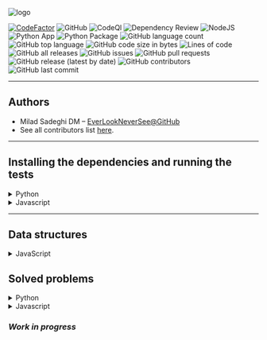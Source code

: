 ![logo](logo.png)

[![CodeFactor](https://www.codefactor.io/repository/github/everlookneversee/lcrs/badge)](https://www.codefactor.io/repository/github/everlookneversee/lcrs)
![GitHub](https://img.shields.io/github/license/EverLookNeverSee/lcrs)
![CodeQl](https://github.com/EverLookNeverSee/lcrs/actions/workflows/codeql.yml/badge.svg)
![Dependency Review](https://github.com/EverLookNeverSee/lcrs/actions/workflows/dependency-review.yml/badge.svg)
![NodeJS](https://github.com/EverLookNeverSee/lcrs/actions/workflows/node.js.yml/badge.svg)
![Python App](https://github.com/EverLookNeverSee/lcrs/actions/workflows/python-app.yml/badge.svg)
![Python Package](https://github.com/EverLookNeverSee/lcrs/actions/workflows/python-package.yml/badge.svg)
![GitHub language count](https://img.shields.io/github/languages/count/EverLookNeverSee/lcrs)
![GitHub top language](https://img.shields.io/github/languages/top/EverLookNeverSee/lcrs)
![GitHub code size in bytes](https://img.shields.io/github/languages/code-size/EverLookNeverSee/lcrs)
![Lines of code](https://img.shields.io/tokei/lines/github/EverLookNeverSee/lcrs)
![GitHub all releases](https://img.shields.io/github/downloads/EverLookNeverSee/lcrs/total)
![GitHub issues](https://img.shields.io/github/issues-raw/EverLookNeverSee/lcrs)
![GitHub pull requests](https://img.shields.io/github/issues-pr-raw/EverLookNeverSee/lcrs)
![GitHub release (latest by date)](https://img.shields.io/github/v/release/EverLookNeverSee/lcrs)
![GitHub contributors](https://img.shields.io/github/contributors/EverLookNeverSee/lcrs)
![GitHub last commit](https://img.shields.io/github/last-commit/EverLookNeverSee/lcrs)

---

## Authors

* Milad Sadeghi DM – [EverLookNeverSee@GitHub](https://github.com/EverLookNeverSee)
* See all contributors list [here](https://github.com/EverLookNeverSee/LCRS/graphs/contributors).

---

## Installing the dependencies and running the tests
<details>
  <summary>
    Python
  </summary>

1. Creating a python virtual environment:

```commandline
python -m  venv virtual_environment_name
```

2. Activating venv:

```commandline
source virtual_environment_name/bin/activate
```

3. Installing project dependencies:

```commandline
python -m pip install -r requirements.txt
```

4. Running tests:

```commandline
pytest -v tests/
```
</details>

<details>
  <summary>Javascript</summary>

1. Installing [nodeJS](https://nodejs.org/en/download) module
2. Installing project dependencies:

```commandline
pnpm install
```

3. Running tests:
```commandline
pnpm run test
```
</details>

---

## Data structures
<details>
  <summary>
    JavaScript
  </summary>

| No. |          Title           |                                                                               Links                                                                               |
|:---:|:------------------------:|:-----------------------------------------------------------------------------------------------------------------------------------------------------------------:|
|  1  |        Hash Table        |  [Implementation on GitHub](https://github.com/EverLookNeverSee/LCRS/blob/b6df11417100c06ede38dd412b0a955a3f98e5fd/src/dataStructures/dataStructures.js#L1-L57)   |
|  2  |    Singly Linked List    | [Implementation on GitHub](https://github.com/EverLookNeverSee/LCRS/blob/b6df11417100c06ede38dd412b0a955a3f98e5fd/src/dataStructures/dataStructures.js#L59-L159)  |
|  3  |    Doubly Linked List    | [Implementation on GitHub](https://github.com/EverLookNeverSee/LCRS/blob/b6df11417100c06ede38dd412b0a955a3f98e5fd/src/dataStructures/dataStructures.js#L161-L255) |
|  4  | Stack(using linked list) | [Implementation on GitHub](https://github.com/EverLookNeverSee/LCRS/blob/b6df11417100c06ede38dd412b0a955a3f98e5fd/src/dataStructures/dataStructures.js#L257-L307) |
|  5  |    Stack(using array)    | [Implementation on GitHub](https://github.com/EverLookNeverSee/LCRS/blob/b6df11417100c06ede38dd412b0a955a3f98e5fd/src/dataStructures/dataStructures.js#L309-L329) |
|  6  | Queue(using linked list) | [Implementation on GitHub](https://github.com/EverLookNeverSee/LCRS/blob/b6df11417100c06ede38dd412b0a955a3f98e5fd/src/dataStructures/dataStructures.js#L331-L367) |
|  7  | Queue(using two stacks)  | [Implementation on GitHub](https://github.com/EverLookNeverSee/LCRS/blob/b6df11417100c06ede38dd412b0a955a3f98e5fd/src/dataStructures/dataStructures.js#L369-L409) |

</details>

## Solved problems

<details>
  <summary>
    Python
  </summary>

| ID.  |              Title              |                                                                                                                                       Links                                                                                                                                        | Difficulty Level |
|:----:|:-------------------------------:|:----------------------------------------------------------------------------------------------------------------------------------------------------------------------------------------------------------------------------------------------------------------------------------:|:----------------:|
| 205  |       Isomorphic Strings        |         [Full Description on LeetCode](https://leetcode.com/problems/isomorphic-strings/description/)–[Solution on GitHub](https://github.com/EverLookNeverSee/LCRS/blob/6bcd0c8ae75184c7887acc59cf5d4a9489c14069/src/problemsAndSolutions/problemsAndSolutions.py#L6-L26)         |       Easy       |
| 338  |          Counting Bits          |           [Full Description on LeetCode](https://leetcode.com/problems/counting-bits/description/)–[Solution on GitHub](https://github.com/EverLookNeverSee/LCRS/blob/6bcd0c8ae75184c7887acc59cf5d4a9489c14069/src/problemsAndSolutions/problemsAndSolutions.py#L29-L38)           |       Easy       |
| 1512 |      Number of Good Pairs       |       [Full Description on LeetCode](https://leetcode.com/problems/number-of-good-pairs/description/)–[Solution on GitHub](https://github.com/EverLookNeverSee/LCRS/blob/6bcd0c8ae75184c7887acc59cf5d4a9489c14069/src/problemsAndSolutions/problemsAndSolutions.py#L41-L54)        |       Easy       |
|  1   |             Two Sum             |             [Full Description on LeetCode](https://leetcode.com/problems/two-sum/description/)–[Solution on GitHub](https://github.com/EverLookNeverSee/LCRS/blob/6bcd0c8ae75184c7887acc59cf5d4a9489c14069/src/problemsAndSolutions/problemsAndSolutions.py#L101-L117)             |       Easy       |
| 461  |        Hamming Distance         |        [Full Description on LeetCode](https://leetcode.com/problems/hamming-distance/description/)–[Solution on GitHub](https://github.com/EverLookNeverSee/LCRS/blob/6bcd0c8ae75184c7887acc59cf5d4a9489c14069/src/problemsAndSolutions/problemsAndSolutions.py#L138-L149)         |       Easy       |
|  58  |       Length of Last Word       |       [Full Description on LeetCode](https://leetcode.com/problems/length-of-last-word/description/)–[Solution on GitHub](https://github.com/EverLookNeverSee/LCRS/blob/6bcd0c8ae75184c7887acc59cf5d4a9489c14069/src/problemsAndSolutions/problemsAndSolutions.py#L152-L160)       |       Easy       |
| 1859 |      Sorting the Sentence       |      [Full Description on LeetCode](https://leetcode.com/problems/sorting-the-sentence/description/)–[Solution on GitHub](https://github.com/EverLookNeverSee/LCRS/blob/6bcd0c8ae75184c7887acc59cf5d4a9489c14069/src/problemsAndSolutions/problemsAndSolutions.py#L194-L214)       |       Easy       |
|  9   |        Palindrome Number        |        [Full Description on LeetCode](https://leetcode.com/problems/palindrome-number/description/)–[Solution on GitHub](https://github.com/EverLookNeverSee/LCRS/blob/6bcd0c8ae75184c7887acc59cf5d4a9489c14069/src/problemsAndSolutions/problemsAndSolutions.py#L217-L245)        |       Easy       |
| 1051 |         Height Checker          |         [Full Description on LeetCode](https://leetcode.com/problems/height-checker/description/)–[Solution on GitHub](https://github.com/EverLookNeverSee/LCRS/blob/6bcd0c8ae75184c7887acc59cf5d4a9489c14069/src/problemsAndSolutions/problemsAndSolutions.py#L248-L289)          |       Easy       |
| 704  |          Binary Search          |          [Full Description on LeetCode](https://leetcode.com/problems/binary-search/description/)–[Solution on GitHub](https://github.com/EverLookNeverSee/LCRS/blob/6bcd0c8ae75184c7887acc59cf5d4a9489c14069/src/problemsAndSolutions/problemsAndSolutions.py#L292-L305)          |       Easy       |
|  35  |     Search Insert Position      |     [Full Description on LeetCode](https://leetcode.com/problems/search-insert-position/description/)–[Solution on GitHub](https://github.com/EverLookNeverSee/LCRS/blob/6bcd0c8ae75184c7887acc59cf5d4a9489c14069/src/problemsAndSolutions/problemsAndSolutions.py#L308-L329)      |       Easy       |
| 977  |    Squares of a Sorted Array    |    [Full Description on LeetCode](https://leetcode.com/problems/squares-of-a-sorted-array/description/)–[Solution on GitHub](https://github.com/EverLookNeverSee/LCRS/blob/6bcd0c8ae75184c7887acc59cf5d4a9489c14069/src/problemsAndSolutions/problemsAndSolutions.py#L332-L340)    |       Easy       |
| 283  |           Move Zeros            |           [Full Description on LeetCode](https://leetcode.com/problems/move-zeroes/description/)–[Solution on GitHub](https://github.com/EverLookNeverSee/LCRS/blob/6bcd0c8ae75184c7887acc59cf5d4a9489c14069/src/problemsAndSolutions/problemsAndSolutions.py#L343-L358)           |       Easy       |
| 125  |        Valid Palindrome         |        [Full Description on LeetCode](https://leetcode.com/problems/valid-palindrome/description/)–[Solution on GitHub](https://github.com/EverLookNeverSee/LCRS/blob/6bcd0c8ae75184c7887acc59cf5d4a9489c14069/src/problemsAndSolutions/problemsAndSolutions.py#L361-L369)         |       Easy       |
| 121  | Best Time to Buy and Sell Stock | [Full Description on LeetCode](https://leetcode.com/problems/best-time-to-buy-and-sell-stock/description/)–[Solution on GitHub](https://github.com/EverLookNeverSee/LCRS/blob/6bcd0c8ae75184c7887acc59cf5d4a9489c14069/src/problemsAndSolutions/problemsAndSolutions.py#L373-L391) |       Easy       |
|  20  |        Valid Parentheses        |        [Full Description on LeetCode](https://leetcode.com/problems/valid-parentheses/description/)–[Solution on GitHub](https://github.com/EverLookNeverSee/LCRS/blob/6bcd0c8ae75184c7887acc59cf5d4a9489c14069/src/problemsAndSolutions/problemsAndSolutions.py#L395-L418)        |       Easy       |
| 206  |       Reverse Linked List       |       [Full Description on LeetCode](https://leetcode.com/problems/reverse-linked-list/description/)–[Solution on GitHub](https://github.com/EverLookNeverSee/LCRS/blob/6bcd0c8ae75184c7887acc59cf5d4a9489c14069/src/problemsAndSolutions/problemsAndSolutions.py#L421-L441)       |       Easy       |
| 226  |       Invert Binary Tree        |       [Full Description on LeetCode](https://leetcode.com/problems/invert-binary-tree/description/)–[Solution on GitHub](https://github.com/EverLookNeverSee/LCRS/blob/6bcd0c8ae75184c7887acc59cf5d4a9489c14069/src/problemsAndSolutions/problemsAndSolutions.py#L445-L467)        |       Easy       |
|  70  |         Climbing Stairs         |         [Full Description on LeetCode](https://leetcode.com/problems/climbing-stairs/description/)–[Solution on GitHub](https://github.com/EverLookNeverSee/LCRS/blob/6bcd0c8ae75184c7887acc59cf5d4a9489c14069/src/problemsAndSolutions/problemsAndSolutions.py#L470-L483)         |       Easy       |
| 190  |          Reverse Bits           |          [Full Description on LeetCode](https://leetcode.com/problems/reverse-bits/description/)–[Solution on GitHub](https://github.com/EverLookNeverSee/LCRS/blob/6bcd0c8ae75184c7887acc59cf5d4a9489c14069/src/problemsAndSolutions/problemsAndSolutions.py#L486-L493)           |       Easy       |
| 242  |          Valid Anagram          |          [Full Description on LeetCode](https://leetcode.com/problems/valid-anagram/description/)–[Solution on GitHub](https://github.com/EverLookNeverSee/LCRS/blob/6bcd0c8ae75184c7887acc59cf5d4a9489c14069/src/problemsAndSolutions/problemsAndSolutions.py#L496-L512)          |       Easy       |
|  21  |     Merge Two Linked Lists      |     [Full Description on LeetCode](https://leetcode.com/problems/merge-two-sorted-lists/description/)–[Solution on GitHub](https://github.com/EverLookNeverSee/LCRS/blob/6bcd0c8ae75184c7887acc59cf5d4a9489c14069/src/problemsAndSolutions/problemsAndSolutions.py#L515-L547)      |       Easy       |
| 930  |   Binary Sub-arrays with Sum    |     [Full Description on LeetCode](https://leetcode.com/problems/binary-subarrays-with-sum/description/)–[Solution on GitHub](https://github.com/EverLookNeverSee/LCRS/blob/6bcd0c8ae75184c7887acc59cf5d4a9489c14069/src/problemsAndSolutions/problemsAndSolutions.py#L76-L98)     |      Medium      |
|  49  |         Group Anagrams          |         [Full Description on LeetCode](https://leetcode.com/problems/group-anagrams/description/)–[Solution on GitHub](https://github.com/EverLookNeverSee/LCRS/blob/6bcd0c8ae75184c7887acc59cf5d4a9489c14069/src/problemsAndSolutions/problemsAndSolutions.py#L550-L566)          |      Medium      |
| 347  |     Top K Frequent Elements     |     [Full Description on LeetCode](https://leetcode.com/problems/top-k-frequent-elements/description/)–[Solution on GitHub](https://github.com/EverLookNeverSee/LCRS/blob/6bcd0c8ae75184c7887acc59cf5d4a9489c14069/src/problemsAndSolutions/problemsAndSolutions.py#L569-L581)     |      Medium      |
| 238  |  Product of Array Except Self   |  [Full Description on LeetCode](https://leetcode.com/problems/product-of-array-except-self/description/)–[Solution on GitHub](https://github.com/EverLookNeverSee/LCRS/blob/6bcd0c8ae75184c7887acc59cf5d4a9489c14069/src/problemsAndSolutions/problemsAndSolutions.py#L584-L604)   |      Medium      |
|  4   |   Median of Two Sorted Arrays   |    [Full Description on LeetCode](https://leetcode.com/problems/median-of-two-sorted-arrays/description/)–[Solution on GitHub](https://github.com/EverLookNeverSee/LCRS/blob/6bcd0c8ae75184c7887acc59cf5d4a9489c14069/src/problemsAndSolutions/problemsAndSolutions.py#L57-L73)    |       Hard       |
|  41  |     First Missing Positive      |     [Full Description on LeetCode](https://leetcode.com/problems/first-missing-positive/description/)–[Solution on GitHub](https://github.com/EverLookNeverSee/LCRS/blob/6bcd0c8ae75184c7887acc59cf5d4a9489c14069/src/problemsAndSolutions/problemsAndSolutions.py#L120-L135)      |       Hard       |
| 480  |      Sliding Window Median      |      [Full Description on LeetCode](https://leetcode.com/problems/sliding-window-median/description/)–[Solution on GitHub](https://github.com/EverLookNeverSee/LCRS/blob/6bcd0c8ae75184c7887acc59cf5d4a9489c14069/src/problemsAndSolutions/problemsAndSolutions.py#L163-L191)      |       Hard       |


</details>

<details>
  <summary>
    Javascript
  </summary>

| ID  |            Title             |                                                                                                                                 Links                                                                                                                                 | Difficulty Level |
|:---:|:----------------------------:|:---------------------------------------------------------------------------------------------------------------------------------------------------------------------------------------------------------------------------------------------------------------------:|:----------------:|
| 217 |      Contains Duplicate      |                   [Full Description on LeetCode](https://leetcode.com/problems/contains-duplicate/) - [Solution on GitHub](https://github.com/EverLookNeverSee/LCRS/blob/db405df654448525ca16dde8bd9e5461fe5d796e/src/problems/problems.js#L24-L35)                   |       Easy       |  
| 242 |        Valid Anagram         |                     [Full Description on LeetCode](https://leetcode.com/problems/valid-anagram/) - [Solution on GitHub](https://github.com/EverLookNeverSee/LCRS/blob/db405df654448525ca16dde8bd9e5461fe5d796e/src/problems/problems.js#L37-L73)                      |       Easy       |
|  1  |           Two Sum            |                        [Full Description on LeetCode](https://leetcode.com/problems/two-sum/) - [Solution on GitHub](https://github.com/EverLookNeverSee/LCRS/blob/8b3a876f3e6738d8747832d9ec014eb9f726e344/src/problems/problems.js#L84-L96)                         |       Easy       |
| 347 |   Top k frequent elements    |                [Full Description on LeetCode](https://leetcode.com/problems/top-k-frequent-elements/) - [Solution on GitHub](https://github.com/EverLookNeverSee/LCRS/blob/8b3a876f3e6738d8747832d9ec014eb9f726e344/src/problems/problems.js#L12-L22)                 |      Medium      |
| 49  |        Group anagrams        |                    [Full Description on LeetCode](https://leetcode.com/problems/group-anagrams/) - [Solution on GitHub](https://github.com/EverLookNeverSee/LCRS/blob/8b3a876f3e6738d8747832d9ec014eb9f726e344/src/problems/problems.js#L98-L156)                     |      Medium      |
| 238 | Product of array except self |       [Full Description on LeetCode](https://leetcode.com/problems/product-of-array-except-self/description/) - [Solution on GitHub](https://github.com/EverLookNeverSee/LCRS/blob/2a9806a08fb912abec7954f3a287d5c5a8888135/src/problems/problems.js#L158-L180)       |      Medium      |
| 128 | Longest Consecutive Sequence | [Full Description on LeetCode](https://leetcode.com/problems/longest-consecutive-sequence/) - [Solution on GitHub](https://github.com/EverLookNeverSee/LCRS/blob/f13887bd0b331c233324aceb713d2151530ba97e/src/problemsAndSolutions/problemsAndSolutions.js#L182-L228) |      Medium      |
</details>

### *Work in progress*
